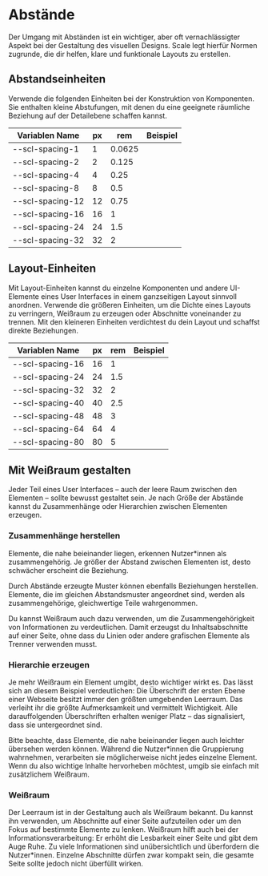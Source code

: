 # Abstände

Der Umgang mit Abständen ist ein wichtiger, aber oft vernachlässigter Aspekt bei der Gestaltung des visuellen Designs. Scale legt hierfür Normen zugrunde, die dir helfen, klare und funktionale Layouts zu erstellen.

## Abstandseinheiten

Verwende die folgenden Einheiten bei der Konstruktion von Komponenten. Sie enthalten kleine Abstufungen, mit denen du eine geeignete räumliche Beziehung auf der Detailebene schaffen kannst.

| Variablen Name    | px  | rem    | Beispiel                                                    |
| ---------------- | --- | ------ | ---------------------------------------------------------- |
| --scl-spacing-1  | 1   | 0.0625 | <scale-sb-spacing style="width: 1px;"></scale-sb-spacing>  |
| --scl-spacing-2  | 2   | 0.125  | <scale-sb-spacing style="width: 2px;"></scale-sb-spacing>  |
| --scl-spacing-4  | 4   | 0.25   | <scale-sb-spacing style="width: 4px;"></scale-sb-spacing>  |
| --scl-spacing-8  | 8   | 0.5    | <scale-sb-spacing style="width: 8px;"></scale-sb-spacing>  |
| --scl-spacing-12 | 12  | 0.75   | <scale-sb-spacing style="width: 12px;"></scale-sb-spacing> |
| --scl-spacing-16 | 16  | 1      | <scale-sb-spacing style="width: 16px;"></scale-sb-spacing> |
| --scl-spacing-24 | 24  | 1.5    | <scale-sb-spacing style="width: 24px;"></scale-sb-spacing> |
| --scl-spacing-32 | 32  | 2      | <scale-sb-spacing style="width: 32px;"></scale-sb-spacing> |

## Layout-Einheiten

Mit Layout-Einheiten kannst du einzelne Komponenten und andere UI-Elemente eines User Interfaces in einem ganzseitigen Layout sinnvoll anordnen. Verwende die größeren Einheiten, um die Dichte eines Layouts zu verringern, Weißraum zu erzeugen oder Abschnitte voneinander zu trennen. Mit den kleineren Einheiten verdichtest du dein Layout und schaffst direkte Beziehungen.

| Variablen Name    | px  | rem    | Beispiel                                                    |
| ---------------- | --- | ------ | ---------------------------------------------------------- |
| --scl-spacing-16 | 16  | 1      | <scale-sb-spacing style="width: 16px;"></scale-sb-spacing> |
| --scl-spacing-24 | 24  | 1.5    | <scale-sb-spacing style="width: 24px;"></scale-sb-spacing> |
| --scl-spacing-32 | 32  | 2      | <scale-sb-spacing style="width: 32px;"></scale-sb-spacing> |
| --scl-spacing-40 | 40  | 2.5    | <scale-sb-spacing style="width: 40px;"></scale-sb-spacing> |
| --scl-spacing-48 | 48  | 3      | <scale-sb-spacing style="width: 48px;"></scale-sb-spacing> |
| --scl-spacing-64 | 64  | 4      | <scale-sb-spacing style="width: 64px;"></scale-sb-spacing> |
| --scl-spacing-80 | 80  | 5      | <scale-sb-spacing style="width: 80px;"></scale-sb-spacing> |

## Mit Weißraum gestalten

Jeder Teil eines User Interfaces – auch der leere Raum zwischen den Elementen – sollte bewusst gestaltet sein. Je nach Größe der Abstände kannst du Zusammenhänge oder Hierarchien zwischen Elementen erzeugen.

### Zusammenhänge herstellen

Elemente, die nahe beieinander liegen, erkennen Nutzer*innen als zusammengehörig. Je größer der Abstand zwischen Elementen ist, desto schwächer erscheint die Beziehung.

Durch Abstände erzeugte Muster können ebenfalls Beziehungen herstellen. Elemente, die im gleichen Abstandsmuster angeordnet sind, werden als zusammengehörige, gleichwertige Teile wahrgenommen.

Du kannst Weißraum auch dazu verwenden, um die Zusammengehörigkeit von Informationen zu verdeutlichen. Damit erzeugst du Inhaltsabschnitte auf einer Seite, ohne dass du Linien oder andere grafischen Elemente als Trenner verwenden musst.


### Hierarchie erzeugen

Je mehr Weißraum ein Element umgibt, desto wichtiger wirkt es. Das lässt sich an diesem Beispiel verdeutlichen: Die Überschrift der ersten Ebene einer Webseite besitzt immer den größten umgebenden Leerraum. Das verleiht ihr die größte Aufmerksamkeit und vermittelt Wichtigkeit. Alle darauffolgenden Überschriften erhalten weniger Platz – das signalisiert, dass sie untergeordnet sind.

Bitte beachte, dass Elemente, die nahe beieinander liegen auch leichter übersehen werden können. Während die Nutzer*innen die Gruppierung wahrnehmen, verarbeiten sie möglicherweise nicht jedes einzelne Element. Wenn du also wichtige Inhalte hervorheben möchtest, umgib sie einfach mit zusätzlichem Weißraum.


### Weißraum

Der Leerraum ist in der Gestaltung auch als Weißraum bekannt. Du kannst ihn verwenden, um Abschnitte auf einer Seite aufzuteilen oder um den Fokus auf bestimmte Elemente zu lenken. Weißraum hilft auch bei der Informationsverarbeitung: Er erhöht die Lesbarkeit einer Seite und gibt dem Auge Ruhe. Zu viele Informationen sind unübersichtlich und überfordern die Nutzer*innen. Einzelne Abschnitte dürfen zwar kompakt sein, die gesamte Seite sollte jedoch nicht überfüllt wirken.
